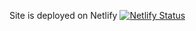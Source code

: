 Site is deployed on Netlify
[![Netlify Status](https://api.netlify.com/api/v1/badges/4df23da8-05c8-40d8-956c-ebd31dcd1118/deploy-status)](https://app.netlify.com/sites/eloquent-hoover-20bfb1/deploys)
